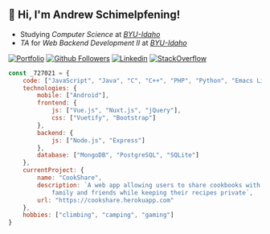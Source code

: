 👋 Hi, I'm Andrew Schimelpfening! 
---

- Studying *Computer Science* at *[BYU-Idaho](https://byui.edu)*
- *TA* for *Web Backend Development II* at *[BYU-Idaho](https://byui.edu)*

[![Portfolio](https://img.shields.io/badge/-Portfolio-brightgreen)](https://727021.github.io)
[![Github Followers](https://img.shields.io/github/followers/727021?label=Follow&style=social)](https://github.com/727021?tab=followers)
[![Linkedin](https://img.shields.io/badge/-aschim-blue?logo=Linkedin&logoColor=white&link=https://www.linkedin.com/in/andrewschim/)](https://www.linkedin.com/in/andrewschim/)
[![StackOverflow](https://img.shields.io/badge/-727021-orange?logo=stack-overflow&logoColor=white&link=https://stackoverflow.com/users/2031203/727021)](https://stackoverflow.com/users/2031203/727021)

```javascript
const _727021 = {
    code: ["JavaScript", "Java", "C", "C++", "PHP", "Python", "Emacs Lisp"],
    technologies: {
        mobile: ["Android"],
        frontend: {
            js: ["Vue.js", "Nuxt.js", "jQuery"],
            css: ["Vuetify", "Bootstrap"]
        },
        backend: {
            js: ["Node.js", "Express"]
        },
        database: ["MongoDB", "PostgreSQL", "SQLite"]
    },
    currentProject: {
        name: "CookShare",
        description: `A web app allowing users to share cookbooks with
            family and friends while keeping their recipes private`,
        url: "https://cookshare.herokuapp.com"
    },
    hobbies: ["climbing", "camping", "gaming"]
}
```

<!--
**727021/727021** is a ✨ _special_ ✨ repository because its `README.md` (this file) appears on your GitHub profile.

Here are some ideas to get you started:

- 🔭 I’m currently working on ...
- 🌱 I’m currently learning ...
- 👯 I’m looking to collaborate on ...
- 🤔 I’m looking for help with ...
- 💬 Ask me about ...
- 📫 How to reach me: ...
- 😄 Pronouns: ...
- ⚡ Fun fact: ...
-->
